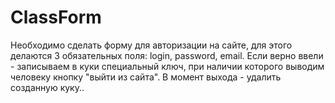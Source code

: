 # ClassForm
Необходимо сделать форму для авторизации на сайте, для этого делаются 3 обязательных поля: login, password, email. 
Если верно ввели - записываем в куки специальный ключ, при наличии которого выводим человеку кнопку "выйти из сайта". 
В момент выхода - удалить созданную куку..
